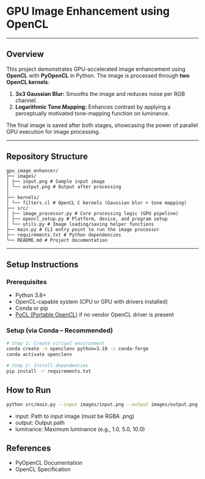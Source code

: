 #  GPU Image Enhancement using OpenCL

---
##  Overview

This project demonstrates GPU-accelerated image enhancement using **OpenCL** with **PyOpenCL** in Python. The image is processed through **two OpenCL kernels**:

1. **3x3 Gaussian Blur:** Smooths the image and reduces noise per RGB channel.
2. **Logarithmic Tone Mapping:** Enhances contrast by applying a perceptually motivated tone-mapping function on luminance.

The final image is saved after both stages, showcasing the power of parallel GPU execution for image processing.

---

##  Repository  Structure
```
gpu_image_enhancer/
├── images/
│ ├── input.png # Sample input image
│ └── output.png # Output after processing
│
├── kernels/
│ └── filters.cl # OpenCL C kernels (Gaussian blur + tone mapping)
├── src/
│ ├── image_processor.py # Core processing logic (GPU pipeline)
│ ├── opencl_setup.py # Platform, device, and program setup
│ └── utils.py # Image loading/saving helper functions
├── main.py # CLI entry point to run the image processor
├── requirements.txt # Python dependencies
└── README.md # Project documentation

```

---

##  Setup Instructions

###  Prerequisites

- Python 3.8+
- OpenCL-capable system (CPU or GPU with drivers installed)
- Conda or pip
- [PoCL (Portable OpenCL)](http://portablecl.org/) if no vendor OpenCL driver is present

###  Setup (via Conda – Recommended)

```bash
# Step 1: Create virtual environment
conda create -n openclenv python=3.10 -c conda-forge
conda activate openclenv

# Step 2: Install dependencies
pip install -r requirements.txt
```
## How to Run
```bash
python src/main.py --input images/input.png --output images/output.png --luminance 5.0
```
- input: Path to input image (must be RGBA .png)
- output: Output path
- luminance: Maximum luminance (e.g., 1.0, 5.0, 10.0)

## References
- PyOpenCL Documentation
- OpenCL Specification







